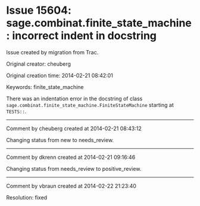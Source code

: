 # Issue 15604: sage.combinat.finite_state_machine: incorrect indent in docstring

Issue created by migration from Trac.

Original creator: cheuberg

Original creation time: 2014-02-21 08:42:01

Keywords: finite_state_machine

There was an indentation error in the docstring of class `sage.combinat.finite_state_machine.FiniteStateMachine`
starting at `TESTS::`.


---

Comment by cheuberg created at 2014-02-21 08:43:12

Changing status from new to needs_review.


---

Comment by dkrenn created at 2014-02-21 09:16:46

Changing status from needs_review to positive_review.


---

Comment by vbraun created at 2014-02-22 21:23:40

Resolution: fixed
